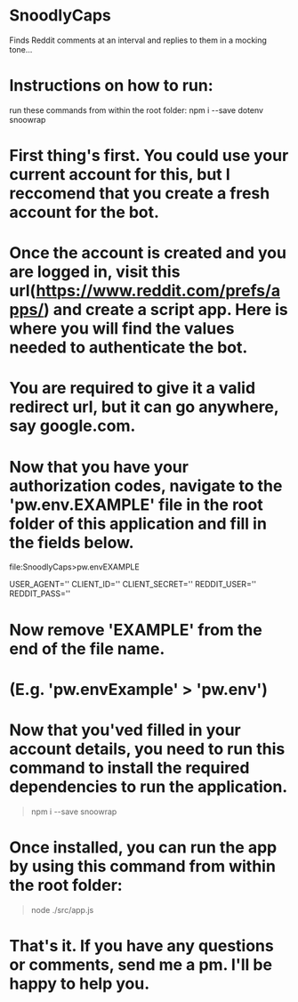 # SnoodlyCaps
 Finds Reddit comments at an interval and replies to them in a mocking tone...


# Instructions on how to run:

run these commands from within the root folder:
    npm i --save dotenv snoowrap



# First thing's first. You could use your current account for this, but I reccomend that you create a fresh account for the bot.

# Once the account is created and you are logged in, visit this url(https://www.reddit.com/prefs/apps/) and create a script app. Here is where you will find the values needed to authenticate the bot. 

# You are required to give it a valid redirect url, but it can go anywhere, say google.com.

# Now that you have your authorization codes, navigate to the 'pw.env.EXAMPLE' file in the root folder of this application and fill in the fields below.

file:SnoodlyCaps>pw.envEXAMPLE

USER_AGENT=''
CLIENT_ID=''
CLIENT_SECRET=''
REDDIT_USER=''
REDDIT_PASS=''


# Now remove 'EXAMPLE' from the end of the file name.
# (E.g. 'pw.envExample' > 'pw.env')


# Now that you'ved filled in your account details, you need to run this command to install the required dependencies to run the application.

> npm i --save snoowrap

# Once installed, you can run the app by using this command from within the root folder:

> node ./src/app.js

# That's it. If you have any questions or comments, send me a pm. I'll be happy to help you.